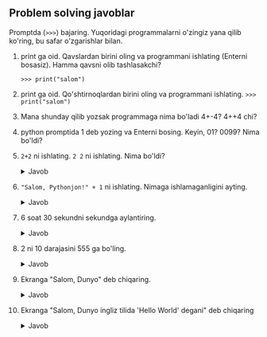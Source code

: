 
## Problem solving javoblar


Promptda (`>>>`) bajaring. Yuqoridagi programmalarni o'zingiz yana qilib ko'ring, bu safar
o'zgarishlar bilan. 

1. print ga oid. Qavslardan birini oling va programmani ishlating
    (Enterni bosasiz). Hamma qavsni olib tashlasakchi?
    
    `>>> print("salom")`

2. print ga oid. Qo'shtirnoqlardan birini oling va programmani
    ishlating. 
        `>>> print("salom")`

3. Mana shunday qilib yozsak programmaga nima bo'ladi 4+-4? 4++4 chi?

4. python promptida 1 deb yozing va Enterni bosing. Keyin, 01?
    0099? Nima bo'ldi?
5. `2+2` ni ishlating. `2 2` ni ishlating. Nima bo'ldi?
          
     <details><summary>Javob</summary>

     ```python
      >>>  2+2  
     ```
   4
     ```python
      >>>  2 2  
     ```
   Sintaks xato bo'ladi. Sonlar orasida bo'shliq bo'lishi mumkinmas.
    </details>

6. `"Salom, Pythonjon!" + 1` ni ishlating. Nimaga
    ishlamaganligini ayting.

    <details> <summary>Javob</summary>
        Xato beradi chunki 1 int turida. Ikkalasi ham bir xil turga mansub bo'lish kerak.
        </details>
7. 6 soat 30 sekundni sekundga aylantiring.
    <details> <summary>Javob</summary>
    ```python
     >>> (6*60*60+30)
    ```
    </details>
9. 2 ni 10 darajasini 555 ga bo'ling.
       <details> <summary>Javob</summary>
    ```python
     >>> ((2**10)/555)
    ```
    </details>
    
10. Ekranga "Salom, Dunyo" deb chiqaring.
      <details> <summary>Javob</summary>
           ```python
      >>>("Salom, Dunyo")
      ```
      </details>   
11. Ekranga "Salom, Dunyo ingliz tilida 'Hello World' degani" deb
    chiqaring
      <details> <summary>Javob</summary>
          ```python
      >>>("Salom, Dunyo ingliz tilida 'Hello World' degani")
     ```
     </details> 






